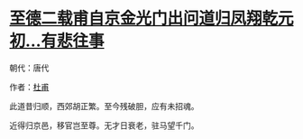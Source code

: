 # [至德二载甫自京金光门出问道归凤翔乾元初…有悲往事](http://so.gushiwen.org/view_10875.aspx)

朝代：唐代

作者：[杜甫](http://so.gushiwen.org/author_474.aspx)

此道昔归顺，西郊胡正繁。至今残破胆，应有未招魂。 

近得归京邑，移官岂至尊。无才日衰老，驻马望千门。

